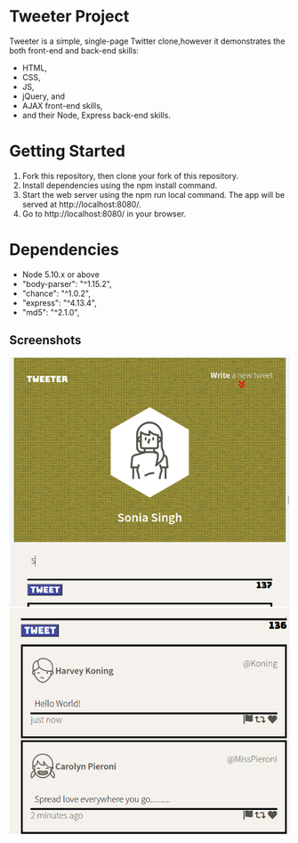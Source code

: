 # Tweeter Project

Tweeter is a simple, single-page Twitter clone,however it demonstrates the both front-end and back-end skills:
- HTML, 
- CSS, 
- JS, 
- jQuery, and 
- AJAX front-end skills, 
- and their Node, Express back-end skills.

# Getting Started
1. Fork this repository, then clone your fork of this repository.
2. Install dependencies using the npm install command.
3. Start the web server using the npm run local command. The app will be served at http://localhost:8080/.
4. Go to http://localhost:8080/ in your browser.

# Dependencies
- Node 5.10.x or above
- "body-parser": "^1.15.2",
- "chance": "^1.0.2",
- "express": "^4.13.4",
- "md5": "^2.1.0",

## Screenshots
!["Screenshot of tweeter profile"](https://github.com/sonia0409/tweeter/blob/master/docs/tweeter-profile.png)
!["Screenshot of tweets"](https://github.com/sonia0409/tweeter/blob/master/docs/tweets.png)
